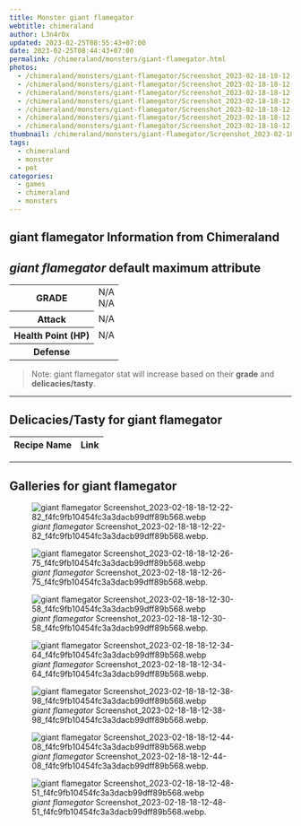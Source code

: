 ```yaml
---
title: Monster giant flamegator
webtitle: chimeraland
author: L3n4r0x
updated: 2023-02-25T08:55:43+07:00
date: 2023-02-25T08:44:43+07:00
permalink: /chimeraland/monsters/giant-flamegator.html
photos:
  - /chimeraland/monsters/giant-flamegator/Screenshot_2023-02-18-18-12-22-82_f4fc9fb10454fc3a3dacb99dff89b568.webp
  - /chimeraland/monsters/giant-flamegator/Screenshot_2023-02-18-18-12-26-75_f4fc9fb10454fc3a3dacb99dff89b568.webp
  - /chimeraland/monsters/giant-flamegator/Screenshot_2023-02-18-18-12-30-58_f4fc9fb10454fc3a3dacb99dff89b568.webp
  - /chimeraland/monsters/giant-flamegator/Screenshot_2023-02-18-18-12-34-64_f4fc9fb10454fc3a3dacb99dff89b568.webp
  - /chimeraland/monsters/giant-flamegator/Screenshot_2023-02-18-18-12-38-98_f4fc9fb10454fc3a3dacb99dff89b568.webp
  - /chimeraland/monsters/giant-flamegator/Screenshot_2023-02-18-18-12-44-08_f4fc9fb10454fc3a3dacb99dff89b568.webp
  - /chimeraland/monsters/giant-flamegator/Screenshot_2023-02-18-18-12-48-51_f4fc9fb10454fc3a3dacb99dff89b568.webp
thumbnail: /chimeraland/monsters/giant-flamegator/Screenshot_2023-02-18-18-12-22-82_f4fc9fb10454fc3a3dacb99dff89b568.webp
tags:
  - chimeraland
  - monster
  - pet
categories:
  - games
  - chimeraland
  - monsters
---
```


<link
  rel="stylesheet"
  href="https://rawcdn.githack.com/dimaslanjaka/Web-Manajemen/870a349/css/bootstrap-5-3-0-alpha3-wrapper.css"
/>
<section id="bootstrap-wrapper">
  <div data-bs-theme="dark">
    <h2>giant flamegator Information from Chimeraland</h2>
    <h2 id="attribute"><i>giant flamegator</i> default maximum attribute</h2>
    <div class="row">
      <div class="col mb-2">
        <div class="card">
          <div class="card-body">
            <table>
              <tr>
                <th>GRADE</th>
                <td>N/A <br />N/A</td>
              </tr>
              <tr>
                <th>Attack</th>
                <td>N/A</td>
              </tr>
              <tr>
                <th>Health Point (HP)</th>
                <td>N/A</td>
              </tr>
              <tr>
                <th>Defense</th>
                <td></td>
              </tr>
            </table>
          </div>
        </div>
      </div>
    </div>
    <blockquote class="bd-callout bd-callout-warning">
      Note: giant flamegator stat will increase based on their <b>grade</b> and
      <b>delicacies/tasty</b>.
    </blockquote>
    <hr />
    <h2 id="delicacies">Delicacies/Tasty for giant flamegator</h2>
    <div class="card">
      <div class="card-body">
        <div class="table-responsive">
          <table class="table table-striped">
            <thead>
              <tr>
                <th>Recipe Name</th>
                <th>Link</th>
              </tr>
            </thead>
            <tbody></tbody>
          </table>
        </div>
      </div>
    </div>
    <hr />
    <div id="gallery">
      <h2>Galleries for giant flamegator</h2>
      <div class="row">
        <div class="col-lg-6 col-12">
          <figure>
            <img
              src="https://www.webmanajemen.com/chimeraland/monsters/giant-flamegator/Screenshot_2023-02-18-18-12-22-82_f4fc9fb10454fc3a3dacb99dff89b568.webp"
              alt="giant flamegator Screenshot_2023-02-18-18-12-22-82_f4fc9fb10454fc3a3dacb99dff89b568.webp"
            />
            <figcaption style="word-wrap: break-word">
              <i>giant flamegator</i>
              Screenshot_2023-02-18-18-12-22-82_f4fc9fb10454fc3a3dacb99dff89b568.webp.
            </figcaption>
          </figure>
        </div>
        <div class="col-lg-6 col-12">
          <figure>
            <img
              src="https://www.webmanajemen.com/chimeraland/monsters/giant-flamegator/Screenshot_2023-02-18-18-12-26-75_f4fc9fb10454fc3a3dacb99dff89b568.webp"
              alt="giant flamegator Screenshot_2023-02-18-18-12-26-75_f4fc9fb10454fc3a3dacb99dff89b568.webp"
            />
            <figcaption style="word-wrap: break-word">
              <i>giant flamegator</i>
              Screenshot_2023-02-18-18-12-26-75_f4fc9fb10454fc3a3dacb99dff89b568.webp.
            </figcaption>
          </figure>
        </div>
        <div class="col-lg-6 col-12">
          <figure>
            <img
              src="https://www.webmanajemen.com/chimeraland/monsters/giant-flamegator/Screenshot_2023-02-18-18-12-30-58_f4fc9fb10454fc3a3dacb99dff89b568.webp"
              alt="giant flamegator Screenshot_2023-02-18-18-12-30-58_f4fc9fb10454fc3a3dacb99dff89b568.webp"
            />
            <figcaption style="word-wrap: break-word">
              <i>giant flamegator</i>
              Screenshot_2023-02-18-18-12-30-58_f4fc9fb10454fc3a3dacb99dff89b568.webp.
            </figcaption>
          </figure>
        </div>
        <div class="col-lg-6 col-12">
          <figure>
            <img
              src="https://www.webmanajemen.com/chimeraland/monsters/giant-flamegator/Screenshot_2023-02-18-18-12-34-64_f4fc9fb10454fc3a3dacb99dff89b568.webp"
              alt="giant flamegator Screenshot_2023-02-18-18-12-34-64_f4fc9fb10454fc3a3dacb99dff89b568.webp"
            />
            <figcaption style="word-wrap: break-word">
              <i>giant flamegator</i>
              Screenshot_2023-02-18-18-12-34-64_f4fc9fb10454fc3a3dacb99dff89b568.webp.
            </figcaption>
          </figure>
        </div>
        <div class="col-lg-6 col-12">
          <figure>
            <img
              src="https://www.webmanajemen.com/chimeraland/monsters/giant-flamegator/Screenshot_2023-02-18-18-12-38-98_f4fc9fb10454fc3a3dacb99dff89b568.webp"
              alt="giant flamegator Screenshot_2023-02-18-18-12-38-98_f4fc9fb10454fc3a3dacb99dff89b568.webp"
            />
            <figcaption style="word-wrap: break-word">
              <i>giant flamegator</i>
              Screenshot_2023-02-18-18-12-38-98_f4fc9fb10454fc3a3dacb99dff89b568.webp.
            </figcaption>
          </figure>
        </div>
        <div class="col-lg-6 col-12">
          <figure>
            <img
              src="https://www.webmanajemen.com/chimeraland/monsters/giant-flamegator/Screenshot_2023-02-18-18-12-44-08_f4fc9fb10454fc3a3dacb99dff89b568.webp"
              alt="giant flamegator Screenshot_2023-02-18-18-12-44-08_f4fc9fb10454fc3a3dacb99dff89b568.webp"
            />
            <figcaption style="word-wrap: break-word">
              <i>giant flamegator</i>
              Screenshot_2023-02-18-18-12-44-08_f4fc9fb10454fc3a3dacb99dff89b568.webp.
            </figcaption>
          </figure>
        </div>
        <div class="col-lg-6 col-12">
          <figure>
            <img
              src="https://www.webmanajemen.com/chimeraland/monsters/giant-flamegator/Screenshot_2023-02-18-18-12-48-51_f4fc9fb10454fc3a3dacb99dff89b568.webp"
              alt="giant flamegator Screenshot_2023-02-18-18-12-48-51_f4fc9fb10454fc3a3dacb99dff89b568.webp"
            />
            <figcaption style="word-wrap: break-word">
              <i>giant flamegator</i>
              Screenshot_2023-02-18-18-12-48-51_f4fc9fb10454fc3a3dacb99dff89b568.webp.
            </figcaption>
          </figure>
        </div>
      </div>
    </div>
  </div>
</section>